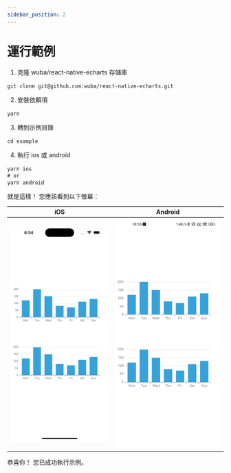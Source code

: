 ```yaml
---
sidebar_position: 2
---
```


# 運行範例

1. 克隆 wuba/react-native-echarts 存儲庫

```shell
git clone git@github.com:wuba/react-native-echarts.git
```

2. 安裝依賴項

```shell
yarn
```

3. 轉到示例目錄

```shell
cd example
```

4. 執行 ios 或 android

```shell
yarn ios
# or
yarn android
```

就是這樣！ 您應該看到以下螢幕：

| iOS | Android |
| --- | --- |
| ![ios](./ios.png) | ![android](./android.jpg) |

恭喜你！ 您已成功執行示例。